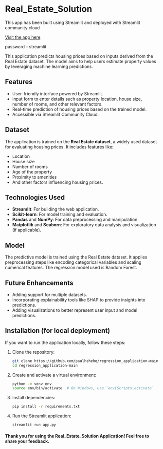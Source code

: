 # Real_Estate_Solution
This app has been built using Streamlit and deployed with Streamlit community cloud

[Visit the app here](https://realestatesolution.streamlit.app/)

password - streamlit

This application predicts housing prices based on inputs derived from the Real Estate dataset. The model aims to help users estimate property values by leveraging machine learning predictions.

## Features
- User-friendly interface powered by Streamlit.
- Input form to enter details such as property location, house size, number of rooms, and other relevant factors.
- Real-time prediction of housing prices based on the trained model.
- Accessible via Streamlit Community Cloud.

## Dataset
The application is trained on the **Real Estate dataset**, a widely used dataset for evaluating housing prices. It includes features like:
- Location
- House size
- Number of rooms
- Age of the property
- Proximity to amenities
- And other factors influencing housing prices.

## Technologies Used
- **Streamlit**: For building the web application.
- **Scikit-learn**: For model training and evaluation.
- **Pandas** and **NumPy**: For data preprocessing and manipulation.
- **Matplotlib** and **Seaborn**: For exploratory data analysis and visualization (if applicable).

## Model
The predictive model is trained using the Real Estate dataset. It applies preprocessing steps like encoding categorical variables and scaling numerical features. The regression model used is Random Forest.

## Future Enhancements
* Adding support for multiple datasets.
* Incorporating explainability tools like SHAP to provide insights into predictions.
* Adding visualizations to better represent user input and model predictions.

## Installation (for local deployment)
If you want to run the application locally, follow these steps:

1. Clone the repository:
   ```bash
   git clone https://github.com/paulhehehe/regression_application-main.git
   cd regression_application-main
   ```

2. Create and activate a virtual environment:
   ```bash
   python -m venv env
   source env/bin/activate  # On Windows, use `env\Scripts\activate`
   ```

3. Install dependencies:
   ```bash
   pip install -r requirements.txt
   ```

4. Run the Streamlit application:
   ```bash
   streamlit run app.py
   ```

#### Thank you for using the Real_Estate_Solution Application! Feel free to share your feedback.

